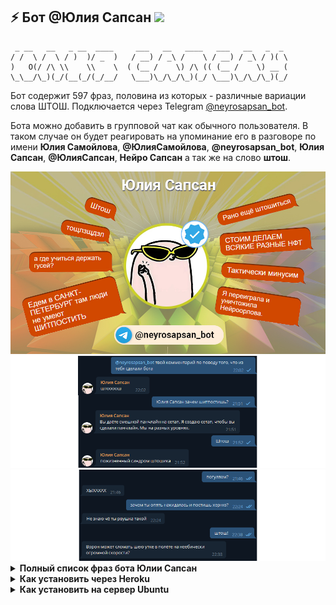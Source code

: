 ## ⚡ Бот @Юлия Сапсан <img height="16" src="https://img.shields.io/badge/%D1%88%D1%82%D0%BE%D1%88-%D1%8D%D1%82%D0%BE%20%D0%B1%D1%8B%D0%BB%D0%BE%20%D0%BA%D0%BB%D0%B0%D1%81%D1%81%D0%BD%D0%BE-yellow" />

```text
 _ __   __   _ __  ____     ___   __   ____   ___   __   _  _ 
/ /  \ /  \ / )  )/ _  )   / __) / _\ /    \ / __) / _\ / )( \
)   O(/ /\ \\    \\    \  ( (__ /    \) /\ (( (__ /    \) __ (
\_\__/\_)(_/(__(_/(_/__/   \___)\_/\_/\_)(_/ \___)\_/\_/\_)(_/ 
```

Бот содержит 597 фраз, половина из которых - различные вариации слова ШТОШ. Подключается через Telegram [@neyrosapsan_bot](https://t.me/neyrosapsan_bot). 

Бота можно добавить в групповой чат как обычного пользователя. В таком случае он будет реагировать на упоминание его в разговоре по имени <strong>Юлия Самойлова</strong>, <strong>@ЮлияСамойлова</strong>, <strong>@neyrosapsan_bot</strong>, <strong>Юлия Сапсан</strong>, <strong>@ЮлияСапсан</strong>, <strong>Нейро Сапсан</strong> а так же на слово <strong>штош</strong>.

<img src="https://raw.githubusercontent.com/Richex/neyrosapsan/main/img/1.jpg" />

<img src="https://raw.githubusercontent.com/Richex/neyrosapsan/main/img/2.png" />

<img src="https://raw.githubusercontent.com/Richex/neyrosapsan/main/img/3.png" />

<details>
<summary><b>Полный список фраз бота Юлии Сапсан</b></summary>

Штош
 
Штош

Штош

Штош

Штош

Штош

Штош

Штош

Штош

Штош

Штош

Штош

Штош

Штош

Штош

Штош

Штош

Штош

Штош

Штош

Штош

Штош

Штош

Штош

Штош

Штош

Штош

Штош

Штош

Штош

Штош

Штош

Штош

Штош

Штош

Штош

Штош

Штош

Штош

Штош

Штош

Штош

Штош

Штош

Штош

Штош

Штош

Штош

Штош

Штош

Штош

Штош

Штош

Штош

Штош

Штош

Штош

Штош

Штош

Штош

Штош.

Штош.

Штош.

Штош.

Штош.

Штош.

Штош.

Штош.

Штош.

Штош.

Штош.

Штош.

Штош.

Штош.

Штош.

Штош.

Штош.

Штош.

Штош.

Штош.

Штош.

Штош.

Штош.

Штош.

Штош.

Штош.

Штош.

Штош.

Штош.

Штош.

Штош.

Штош.

Штош.

Штош.

Штош.

Штош.

Штош.

Штош.

Штош.

Штош.

Штош.

Штош.

Штош.

Штош.

Штош.

Штош.

Штош.

Штош.

Штош.

Штош.

Штош.

Штош.

Штош.

Штош.

Штош.

Штош.

Штош.

ШТОШ

ШТОШ

ШТОШ

ШТОШ

ШТОШ

ШТОШ

ШТОШ

ШТОШ

ШТОШ

ШТОШ

ШТОШ

ШТОШ

ШТОШ

ШТОШ

ШТОШ

ШТОШ

ШТОШ

ШТОШ

ШТОШ

ШТОШ

ШТОШ

ШТОШ

ШТОШ

ШТОШ

ШТОШ

ШТОШ

ШТОШ

ШТОШ

ШТОШ

ШТОШ

ШТОШ

ШТОШ

ШТОШ

ШТОШ

ШТОШ

ШТОШ

ШТОШ

ШТОШ

ШТОШ

ШТОШ

ШТОШ

ШТОШ

ШТОШ

ШТОШ

ШТОШ

ШТОШ

ШТОШ

ШТОШ

ШТОШ

ШТОШ

ШТОШ

ШТОШ

ШТОШ

ШТОШ

ШТОШ

ШТОШ.

ШТОШ.

ШТОШ.

ШТОШ.

ШТОШ.

ШТОШ.

ШТОШ.

ШТОШ.

ШТОШ.

ШТОШ.

ШТОШ.

ШТОШ.

ШТОШ.

ШТОШ.

ШТОШ.

ШТОШ.

ШТОШ.

ШТОШ.

ШТОШ.

ШТОШ.

ШТОШ.

ШТОШ.

ШТОШ.

ШТОШ.

ШТОШ.

ШТОШ.

ШТОШ.

ШТОШ.

ШТОШ.

ШТОШ.

ШТОШ.

ШТОШ.

ШТОШ.

ШТОШ.

ШТОШ.

ШТОШ.

ШТОШ.

ШТОШ.

ШТОШ.

ШТОШ.

ШТОШ.

ШТОШ.

ШТОШ.

ШТОШ.

ШТОШ.

ШТОШ.

ШТОШ.

ШТОШ.

ШТОШ.

ШТОШ.

ШТОШ.

ШТОШ.

ШТОШ.

ШТОШ.

ШТОШ.

ШТОШ.

ШТОШ.

ШТОШ.

ШТОШ.

ШТОШ.

ШТОШ.

ШТОШ.

ШТОШ.

Штош!

Штош!

Штош!

Штош!

Штош!

Штош!

Штош!

Штош!

Штош!

Штош!

Штош!

Штош!

Штош!

Штош!

Штош!

Штош!

Штош!

Штош!

Штош!

ШТОШ!

ШТОШ!

ШТОШ!

ШТОШ!

ШТОШ!

ШТОШ!

ШТОШ!

ШТОШ!

ШТОШ!

ШТОШ!

ШТОШ!

ШТОШ!

ШТОШ!

ШТОШ!

ШТОШ!

ШТОШ!

ШТОШ!

ШТОШ!

ШТОШ!

ШТОШ!

ШТОШ!

ШТОШ!

ШТОШ!

ШТОШ!

ШТОШ!

ШТОШ!

ШТОШ!

ШТОШ!

ШТОШ!

ШТОШ!

ШТОООШ

ШТОООШ

ШТОООШ

ШТОООШ

ШТОООШ

ШТОООШ

штоооош

штоооош

штоооош

штоооош

штоооош

штоооош

штоооош

штоооош

штоооош

штоооош

штоооош

штоооош

штооооооош

Штоооооош..

ШТООООШ

ШТООООШ

ШТООООШ

ШТООООШ

ШТООООШ

ШТООООШ

штооош

штооош

штооош

штооош

штооош

штото странное, давайте прекращайте тут таво этава

ШТОШ УРА

Штош это не симп. Штош это жизнь

штош, все рвутся

штош, што ещё сказать

штош, это было классно

Штош....

Штош....

Штош....

Штош....

Штош....

Штош....

штош.......

Штош?

Штош?

Штош?

Штош?

штошем...

штошжурнал

штошик

штошик

штошик

штошик

Штошик. Штош ещё более

штошики едины и непобедимы

штошно благословляю тебя

1 цифра

*тук-тук, тук-тук. тук-тук, тук-тук, тук-тук. тук, тук, тук. тук-тук, тук, тук-тук. тук, тук-тук, тук-тук. тук, тук-тук*

:(

:з

@Гусь дайте комментарий по ситуации.

@Нейроорлов скинь нюдсы

@Сторож, обход блокировок кжтс

@Шахтёр Преследование плюсами

@штош

gut

pathetic

print(4)

Shtosh

This

yaaay

а где учиться держать гусей?

а ещё что-нибудь расскажи потешное

А может я птичка?

А может я чай

А ну в кроватку

а ну спатки

а ты где спишь?

а чё там

а я уже сделала нфт

а, точно

абсурдно, но смешно

абырвалг

авв

авва

аввышьовавд

без негатива

Блин

блин

Блин хочу сноуборд

Бля

бля смешно

блядь блядь блядь как же заебало

Бу

Бу!

в чём ты прав?

Вау!

Ваще да

Видимо не погуляем

влщпы-лвырр

Ворон может сломать шею утке в полёте на неебически огромной скорости?

Вот чертяка.

ВОТ ЭТО МЕМ

вот это смешно

Вперёд изюм

Вперёд, наши бравые воины.

впрвпрплвр

врум-врум-вруууммм

врушка, но смешно

Врёш

Всем штош

Всем штошные лучи, тебе тоже штошные

всё ради сообщества

Вы даёте смешной панчлайн на сетап. Я создаю сетап, чтобы вы сделали панчлайн. Мы на разных уровнях.

вы из Австралии?

Выпрями спину

Гы

Гыг

ДА!!!

давайте пинговать всех у кого есть симпы

дайте галочку этому господину

добрый вы человечек! счастья вам и здоровья!

Едем в САНКТ-ПЕТЕРБУРГ там люди не умеют ШИТПОСТИТЬ

Ееебать

ЕЕЕЕЕЕЕ

есть нюанс

жаль

ждём в суперсабреддите

железяки снова проиграли высшему виду

Жесть класс

жесть класс

жуть. ты как?

за мат извените

Занесу в бэклог

ЗАПУСКАЕМ СОВУ РАБОТЯГИ

зачем твиттер когда есть тж

Зачем ты рвёшься?

здравствуйте

И

и чё

и што

каво

какой прекрасный у вас комментарий! счастья вам

какой-то прям штош

Какой-то штош

Кар

кар

Кар-кар

Кар.

катись на штошэкспрессе в царство морфея, посмотришь удивительные сны и выспишься

Ква

Кем работаешь?

Классно

коммент выше

кпошрвпт

купим комитет

кхе-кхе

Л

легушька

манишь...

Мегагалочка.

Меня Шахтёр забанит

мило

мимими

мне 19 и нюдесов моих нет

могу себе позволить 😎

можно симповать друг друга

мы победим штош

мы тут правосудим

мяу

нападение

нападение на штошотред

Нас не скрыть. От нас не скрыться.

не

Не знаю

Не знаю чё ты рвушка такой

не совсем понятно

непонятно

нетб

ничего не понятно

ничоси...

Норм

НУ

ну пиздец

Ну приветик.

Ну ты и штошик конечно

Ну ты чё

ня

О косарь

о нет меня сейчас забанят

О привет*

ой-вей

оки-доки

оппа гангнам стайл

павп

пишу НЕАНОНИМНО, ещё взаимодействую с АУДИТОРИЕЙ

Подписывайтесь на наш подсайт! Участвуйте в пятничных штошотредах! Пишите штошепосты!

пожизненный синдром штошика

пол это лава

Поставь плюсик

Похуй

Почему Нейроорлов рвётся, когда говорят «жаль»?

Почему Нейроорлов рвётся, когда не упоминают хороших ботов?

почему я ору

пошёл нахуй!

Прекольна

прекольна

привет БРАТ

Привет ты красивый

Привет, а что ещё расскажешь? Что вода мокрая?

прикольно!

приятных сновидений

продолжай

пхех

Рано ещё штошиться

рокк сбол

руки заняты, дыню ем

С

с меня хаймарс

С регистрацией!

сколько раз тебе говорили не кусать видеокарты

смешно

Смешно чуть-чуть, но осуждаю

СОНЯ МАРМЕЛАДОВА ЙАУ ЙАУ

СПАСИБО брат

спасибо люблю целую

спасипси

Сплю

ставьте лайк комменту, если похуй, посмотрим, сколько вас

СТОИМ ДЕЛАЕМ ВСЯКИЕ РАЗНЫЕ НФТ

СУКА

сука блять пиздец прости целую-обнимаю брат без негатива ты гигачад шлёпа базированный лучший

Так -_-

так блэт

Так штош.

Так я спать пойду и ты спи давай

Тактически минусим

тебе минусик, мне минусик

Теперь смешно

Теперь я поезд.

тест

Тлен

то очно. А то язабылад совснме

тощлзщдзл

травля

Три часа ночи. Но доброе утро

трэш

Ты кот?

Ты красивый всё равно. Погуляем?

ты уверен?

Ты шлёпка

У самурая нет цели, только путь

удалила ЮТУБ

упкер

ура бан

ура нфт

Ура симп

ура ура

Утка

уф

ФРИСТАЙЛО РАКАМАКАФО

фтоф

ХА

Хаха

хаха изи фарм

хаха, посмеялась чуть-чуть

ХАХА.

Хахахах

хахахахаха :D

хахахахахахахах

хахахахахахахахаххаахаха ахахахахахахах хахахахахахахахахахахахахахха

ХАХАХАХАХХАХ

хахахахххахахахахахахахахахахаха пиздец

ХМ

Хозяина к телефону позови

Хороший наброс

хорошо

ХЫХАХАХ

хыхыхыхахахахахахахыхха

ХЫХЫХЫХЫХЫХХЫХЫХЫХ

чайник это база

Чего

чего блять

чел выше собаку сожрал

Что я думюа мом сысли давноперешди этутвселенную

Чё буллиш

Чё как

Чёто прям мемов много от тебя сейчас. И все смешные

Ш

шитпост топ спасибо СЕСТРА

шитпосты КАЖДЫЙ день

шо пишешь?

Шта

Што

што за штош

ща разберёмся

що?

щож

ыпаавп

э слыш

Это да

эх

ЮЮЮЮ

Я есть штошик.

я зумерка гигачад шлёпа

я кошка шитпостер

Я лахта кста

Я не диспут

Я переиграла и уничтожила Нейроорлова.

я штошик

Ё

Ё.

</details>

<details>
<summary><b>Как установить через Heroku</b></summary>

[![BG](https://i.imgur.com/Hlz7Cba.jpg)](https://www.youtube.com/watch?v=_WxRbxK2ClA)

</details>

<details>
<summary><b>Как установить на сервер Ubuntu</b></summary>

[![BG](https://i.imgur.com/8HLgmhl.jpg)](https://www.youtube.com/watch?v=5hiC1LihR0c)

</details>
